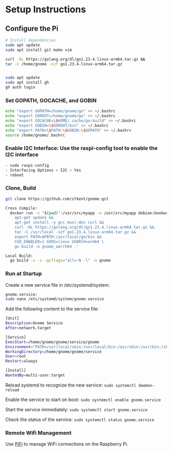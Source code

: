 # Setup Instructions

## Configure the Pi

```sh
# Install dependencies
sudo apt update
sudo apt install git make vim

curl -OL https://golang.org/dl/go1.23.4.linux-arm64.tar.gz &&
tar -C /home/gnome -xzf go1.23.4.linux-arm64.tar.gz


sudo apt update
sudo apt install gh
gh auth login
```

### Set GOPATH, GOCACHE, and GOBIN

```sh
echo "export GOPATH=/home/gnome/go" >> ~/.bashrc
echo "export GOROOT=/home/gnome/go" >> ~/.bashrc
echo "export GOCACHE=\$HOME/.cache/go-build" >> ~/.bashrc
echo "export GOBIN=\$GOROOT/bin" >> ~/.bashrc
echo "export PATH=\$PATH:\$GOBIN:\$GOPATH" >> ~/.bashrc
source /home/gnome/.bashrc
```

### Enable I2C Interface: Use the raspi-config tool to enable the I2C interface

```sh
- sudo raspi-config
- Interfacing Options > I2C > Yes
- reboot
```

### Clone, Build

```sh
git clone https://github.com/ztkent/gnome.git

Cross Compile:
  docker run -v "$(pwd)":/usr/src/myapp -w /usr/src/myapp debian:bookworm-slim sh -c '
    apt-get update &&
    apt-get install -y gcc musl-dev curl &&
    curl -OL https://golang.org/dl/go1.23.4.linux-arm64.tar.gz &&
    tar -C /usr/local -xzf go1.23.4.linux-arm64.tar.gz &&
    export PATH=$PATH:/usr/local/go/bin &&
    CGO_ENABLED=1 GOOS=linux GOARCH=arm64 \
    go build -o gnome_aarch64 .'

Local Build:
  go build -x -v -gcflags="all=-N -l" -o gnome
```

### Run at Startup

Create a new service file in /etc/systemd/system.

```sh
gnome.service:
sudo nano /etc/systemd/system/gnome.service
```

Add the following content to the service file:

```sh
[Unit]
Description=Gnome Service
After=network.target

[Service]
ExecStart=/home/gnome/gnome/service/gnome
Environment="PATH=/usr/local/sbin:/usr/local/bin:/usr/sbin:/usr/bin:/sbin:/bin:/usr/local/games:/usr/games:/home/gnome/go/bin:/usr/libexec/bluetooth"
WorkingDirectory=/home/gnome/gnome/service
User=root
Restart=always

[Install]
WantedBy=multi-user.target
```

Reload systemd to recognize the new service:
`sudo systemctl daemon-reload`

Enable the service to start on boot:
`sudo systemctl enable gnome.service`

Start the service immediately:
`sudo systemctl start gnome.service`

Check the status of the service:
`sudo systemctl status gnome.service`

### Remote Wifi Management

Use [PiFi](https://github.com/ztkent/pifi) to manage WiFi connections on the Raspberry Pi.

